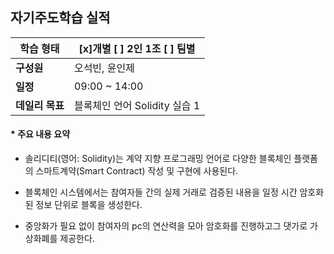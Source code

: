 ## 자기주도학습 실적


| **학습 형태** | [x]개별 [ ] 2인 1조 [ ] 팀별 |
| ------------- | -------------------------- |
| **구성원** | 오석빈, 윤인제 |
| **일정** | 09:00 ~ 14:00 |
| **데일리 목표** | 블록체인 언어 Solidity 실습 1 |



#### * 주요 내용 요약

- 솔리디티(영어: Solidity)는 계약 지향 프로그래밍 언어로 다양한 블록체인 플랫폼의 스마트계약(Smart Contract) 작성 및 구현에 사용된다.

- 블록체인 시스템에서는 참여자들 간의 실제 거래로 검증된 내용을 일정 시간 암호화 된 정보 단위로 블록을 생성한다.

- 중앙화가 필요 없이 참여자의 pc의 연산력을 모아 암호화를 진행하고그 댓가로 가상화폐를 제공한다.


